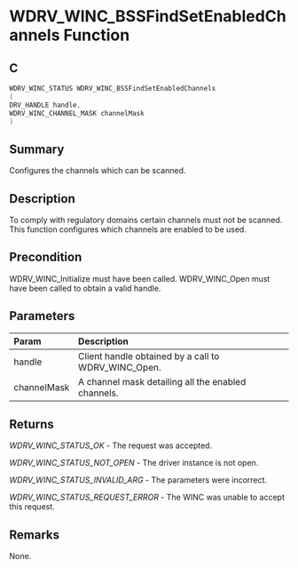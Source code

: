 # WDRV_WINC_BSSFindSetEnabledChannels Function

## C

```c
WDRV_WINC_STATUS WDRV_WINC_BSSFindSetEnabledChannels
(
DRV_HANDLE handle,
WDRV_WINC_CHANNEL_MASK channelMask
)
```

## Summary

Configures the channels which can be scanned.  

## Description

To comply with regulatory domains certain channels must not be scanned.
This function configures which channels are enabled to be used.

## Precondition

WDRV_WINC_Initialize must have been called. WDRV_WINC_Open must have been called to obtain a valid handle.  

## Parameters

| Param | Description |
|:----- |:----------- |
| handle | Client handle obtained by a call to WDRV_WINC_Open. |
| channelMask | A channel mask detailing all the enabled channels.  

## Returns

*WDRV_WINC_STATUS_OK* - The request was accepted.

*WDRV_WINC_STATUS_NOT_OPEN* - The driver instance is not open.

*WDRV_WINC_STATUS_INVALID_ARG* - The parameters were incorrect.

*WDRV_WINC_STATUS_REQUEST_ERROR* - The WINC was unable to accept this request.
 

## Remarks

None.  


